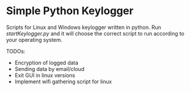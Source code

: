 <h1>Simple Python Keylogger</h1>
Scripts for Linux and Windows keylogger written in python. Run <i>startKeylogger.py</i> and it will choose the correct script to run according to your operating system.

TODOs:
<ul>
<li>Encryption of logged data</li>
<li>Sending data by email/cloud</li>
<li>Exit GUI in linux versions</li>
<li>Implement wifi gathering script for linux</li>
</ul>

